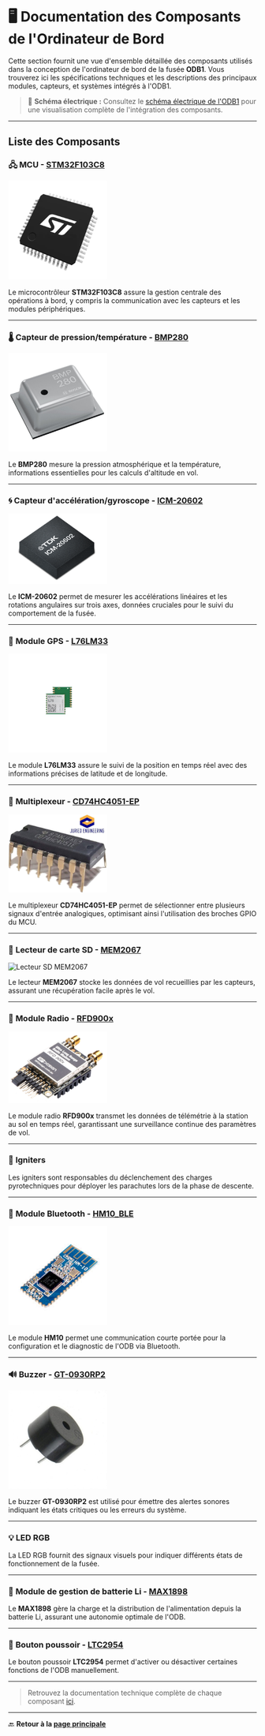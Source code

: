 # 🖥️ **Documentation des Composants de l'Ordinateur de Bord**

Cette section fournit une vue d'ensemble détaillée des composants utilisés dans la conception de l'ordinateur de bord de la fusée **ODB1**. Vous trouverez ici les spécifications techniques et les descriptions des principaux modules, capteurs, et systèmes intégrés à l'ODB1.

> 🔧 **Schéma électrique :** Consultez le [schéma électrique de l'ODB1](./Composantes/shematic_v2.pdf) pour une visualisation complète de l'intégration des composants.

---

## **Liste des Composants**

### 🖧 **MCU - [STM32F103C8](./Composantes/stm32f103c8.pdf)**

<img src="./Composantes/STM32.png" alt="STM32" width="200"/>

Le microcontrôleur **STM32F103C8** assure la gestion centrale des opérations à bord, y compris la communication avec les capteurs et les modules périphériques.

---

### 🌡️ **Capteur de pression/température - [BMP280](./Composantes/bst-bmp280-ds001.pdf)**

<img src="./Composantes/BMP280.jpg" alt="BMP280" width="200"/>

Le **BMP280** mesure la pression atmosphérique et la température, informations essentielles pour les calculs d'altitude en vol.

---

### 🌀 **Capteur d'accélération/gyroscope - [ICM-20602](./Composantes/DS-000176-ICM-20602-v1.0.pdf)**

<img src="./Composantes/ICM.png" alt="ICM20602" width="200"/>

Le **ICM-20602** permet de mesurer les accélérations linéaires et les rotations angulaires sur trois axes, données cruciales pour le suivi du comportement de la fusée.

---

### 📡 **Module GPS - [L76LM33](./Composantes/Quectel_L76_Series_Hardware_Design_V3.1.pdf)**

<img src="./Composantes/L76L.jpg" alt="GPS L76LM33" width="200"/>

Le module **L76LM33** assure le suivi de la position en temps réel avec des informations précises de latitude et de longitude.

---

### 🔀 **Multiplexeur - [CD74HC4051-EP](./Composantes/cd74hc4051-ep.pdf)**

<img src="./Composantes/Multiplexer.jpg" alt="Multiplexeur CD74HC4051" width="200"/>

Le multiplexeur **CD74HC4051-EP** permet de sélectionner entre plusieurs signaux d'entrée analogiques, optimisant ainsi l'utilisation des broches GPIO du MCU.

---

### 💾 **Lecteur de carte SD - [MEM2067](./Composantes/MEM2067.pdf)**

<img src="./Composantes/MEM.png" alt="Lecteur SD MEM2067" width="200"/>

Le lecteur **MEM2067** stocke les données de vol recueillies par les capteurs, assurant une récupération facile après le vol.

---

### 📶 **Module Radio - [RFD900x](./Composantes/RFD900x%20DataSheet%20V1.2.pdf)**

<img src="./Composantes/RFD.png" alt="Module radio RFD900x" width="200"/>

Le module radio **RFD900x** transmet les données de télémétrie à la station au sol en temps réel, garantissant une surveillance continue des paramètres de vol.

---

### 🧨 **Igniters**

Les igniters sont responsables du déclenchement des charges pyrotechniques pour déployer les parachutes lors de la phase de descente.

---

### 📲 **Module Bluetooth - [HM10_BLE](./Composantes/11.%20HM10%20BLE_FTDI.pdf)**

<img src="./Composantes/BLE.jpg" alt="Module Bluetooth HM10" width="200"/>

Le module **HM10** permet une communication courte portée pour la configuration et le diagnostic de l'ODB via Bluetooth.

---

### 🔊 **Buzzer - [GT-0930RP2](./Composantes/GT-0930RP2-14-Feb-2019.pdf)**

<img src="./Composantes/Buzzer.jpg" alt="Buzzer GT-0930RP2" width="200"/>

Le buzzer **GT-0930RP2** est utilisé pour émettre des alertes sonores indiquant les états critiques ou les erreurs du système.

---

### 💡 **LED RGB**

La LED RGB fournit des signaux visuels pour indiquer différents états de fonctionnement de la fusée.

---

### 🔋 **Module de gestion de batterie Li - [MAX1898](./Composantes/max1898.pdf)**

Le **MAX1898** gère la charge et la distribution de l'alimentation depuis la batterie Li, assurant une autonomie optimale de l'ODB.

---

### 🔘 **Bouton poussoir - [LTC2954](./Composantes/2954fb.pdf)**

Le bouton poussoir **LTC2954** permet d'activer ou désactiver certaines fonctions de l'ODB manuellement.

---

> Retrouvez la documentation technique complète de chaque composant [ici](./Composantes/).

---

🔙 **Retour à la [page principale](../README.md)**

